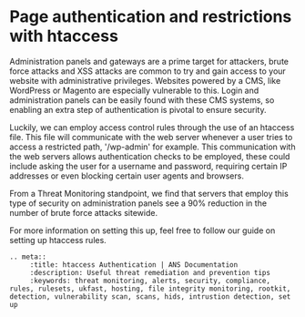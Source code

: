 # Page authentication and restrictions with htaccess

Administration panels and gateways are a prime target for attackers, brute force attacks and XSS attacks are common to try and gain access to your website with administrative privileges. Websites powered by a CMS, like WordPress or Magento are especially vulnerable to this. Login and administration panels can be easily found with these CMS systems, so enabling an extra step of authentication is pivotal to ensure security.

Luckily, we can employ access control rules through the use of an htaccess file. This file will communicate with the web server whenever a user tries to access a restricted path, '/wp-admin' for example. This communication with the web servers allows authentication checks to be employed, these could include asking the user for a username and password, requiring certain IP addresses or even blocking certain user agents and browsers.

From a Threat Monitoring standpoint, we find that servers that employ this type of security on administration panels see a 90% reduction in the number of brute force attacks sitewide.

For more information on setting this up, feel free to follow our guide on setting up htaccess rules.

```eval_rst
.. meta::
     :title: htaccess Authentication | ANS Documentation
     :description: Useful threat remediation and prevention tips
     :keywords: threat monitoring, alerts, security, compliance, rules, rulesets, ukfast, hosting, file integrity monitoring, rootkit, detection, vulnerability scan, scans, hids, intrustion detection, set up
